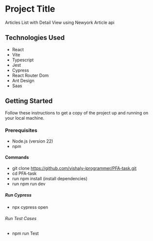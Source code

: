 # Project Title

Articles List with Detail View using Newyork Article api

## Technologies Used

- React
- Vite
- Typescript
- Jest
- Cypress
- React Router Dom
- Ant Design 
- Saas

## Getting Started

Follow these instructions to get a copy of the project up and running on your local machine.

### Prerequisites

- Node.js (version 22)
- npm 

#### Commands
- git clone https://github.com/vishaly-iprogrammer/PFA-task.git
- cd PFA-task
- run npm install (install dependencies)
- run npm run dev

##### Run Cypress
- npx cypress open

###### Run Test Cases
- npm run Test


